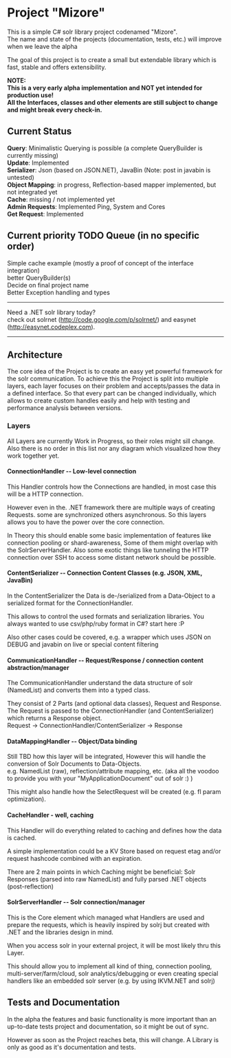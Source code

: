 # Project "Mizore"

This is a simple C# solr library project codenamed "Mizore".<br/>
The name and state of the projects (documentation, tests, etc.) will improve when we leave the alpha

The goal of this project is to create a small but extendable library which is fast, stable and offers extensibility.

**NOTE:<br/> This is a very early alpha implementation and NOT yet intended for production use!<br/>
All the Interfaces, classes and other elements are still subject to change and might break every check-in.**

## Current Status

**Query**: Minimalistic Querying is possible (a complete QueryBuilder is currently missing)<br/>
**Update**: Implemented<br/>
**Serializer**: Json (based on JSON.NET), JavaBin (Note: post in javabin is untested)<br/>
**Object Mapping**: in progress, Reflection-based mapper implemented, but not integrated yet<br/>
**Cache**: missing / not implemented yet<br/>
**Admin Requests**: Implemented Ping, System and Cores<br/>
**Get Request**: Implemented<br/>

## Current priority TODO Queue (in no specific order)
Simple cache example (mostly a proof of concept of the interface integration)<br/>
better QueryBuilder(s)<br/>
Decide on final project name<br/>
Better Exception handling and types<br/>

----

Need a .NET solr library today?<br/>
check out solrnet (http://code.google.com/p/solrnet/) and easynet (http://easynet.codeplex.com).

-----

## Architecture

The core idea of the Project is to create an easy yet powerful framework for the solr communication.
To achieve this the Project is split into multiple layers, each layer focuses on their problem and accepts/passes the data in a defined interface.
So that every part can be changed individually, which allows to create custom handles easily and help with testing and performance analysis between versions.

### Layers

All Layers are currently Work in Progress, so their roles might sill change.
Also there is no order in this list nor any diagram which visualized how they work together yet.

#### ConnectionHandler -- Low-level connection
This Handler controls how the Connections are handled, in most case this will be a HTTP connection.

However even in the. .NET framework there are multiple ways of creating Requests. some are synchronized others asynchronous. So this layers allows you to have the power over the core connection.

In Theory this should enable some basic implementation of features like connection pooling or shard-awareness, Some of them might overlap with the SolrServerHandler.
Also some exotic things like tunneling the HTTP connection over SSH to access some distant network should be possible.

#### ContentSerializer -- Connection Content Classes (e.g. JSON, XML, JavaBin)
In the ContentSerializer the Data is de-/serialized from a Data-Object to a serialized format for the ConnectionHandler.

This allows to control the used formats and serialization libraries.
You always wanted to use csv/php/ruby format in C#? start here :P

Also other cases could be covered, e.g. a wrapper which uses JSON on DEBUG and javabin on live or special content filtering

#### CommunicationHandler -- Request/Response / connection content abstraction/manager
The CommunicationHandler understand the data structure of solr (NamedList) and converts them into a typed class.

They consist of 2 Parts (and optional data classes), Request and Response.<br/>
The Request is passed to the ConnectionHandler (and ContentSerializer) which returns a Response object.<br/>
Request -> ConnectionHandler/ContentSerializer -> Response

#### DataMappingHandler -- Object/Data binding
Still TBD how this layer will be integrated, However this will handle the conversion of Solr Documents to Data-Objects.<br/>
e.g. NamedList (raw), reflection/attribute mapping, etc. (aka all the voodoo to provide you with your "MyApplicationDocument" out of solr :) )

This might also handle how the SelectRequest will be created (e.g. fl param optimization).

#### CacheHandler - well, caching
This Handler will do everything related to caching and defines how the data is cached.

A simple implementation could be a KV Store based on request etag and/or request hashcode combined with an expiration.

There are 2 main points in which Caching might be beneficial: Solr Responses (parsed into raw NamedList) and fully parsed .NET objects (post-reflection)

#### SolrServerHandler -- Solr connection/manager
This is the Core element which managed what Handlers are used and prepare the requests, which is heavily inspired by solrj but created with .NET and the libraries design in mind.

When you access solr in your external project, it will be most likely thru this Layer.

This should allow you to implement all kind of thing, connection pooling, multi-server/farm/cloud, solr analytics/debugging or even creating special handlers like an embedded solr server (e.g. by using IKVM.NET and solrj)

## Tests and Documentation
In the alpha the features and basic functionality is more important than an up-to-date tests project and documentation, so it might be out of sync.

However as soon as the Project reaches beta, this will change. A Library is only as good as it's documentation and tests.
